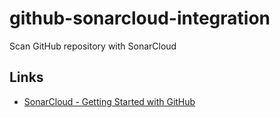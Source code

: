 # github-sonarcloud-integration

Scan GitHub repository with SonarCloud

## Links

- [SonarCloud - Getting Started with GitHub](https://docs.sonarsource.com/sonarcloud/getting-started/github/)
